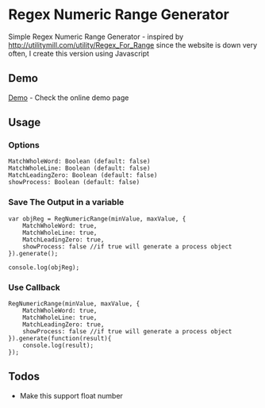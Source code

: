 # Regex Numeric Range Generator
Simple Regex Numeric Range Generator - inspired by <http://utilitymill.com/utility/Regex_For_Range> since the website is down very often, I create this version using Javascript

## Demo
[Demo] - Check the online demo page

[Demo]: <http://gamon.webfactional.com/regexnumericrangegenerator/>


## Usage

### Options
```
MatchWholeWord: Boolean (default: false)
MatchWholeLine: Boolean (default: false)
MatchLeadingZero: Boolean (default: false)
showProcess: Boolean (default: false)
```

### Save The Output in a variable
```
var objReg = RegNumericRange(minValue, maxValue, {
    MatchWholeWord: true,
    MatchWholeLine: true,
    MatchLeadingZero: true,
    showProcess: false //if true will generate a process object
}).generate();

console.log(objReg);

```

### Use Callback
```
RegNumericRange(minValue, maxValue, {
    MatchWholeWord: true,
    MatchWholeLine: true,
    MatchLeadingZero: true,
    showProcess: false //if true will generate a process object
}).generate(function(result){
    console.log(result);
});
```

## Todos
 - Make this support float number